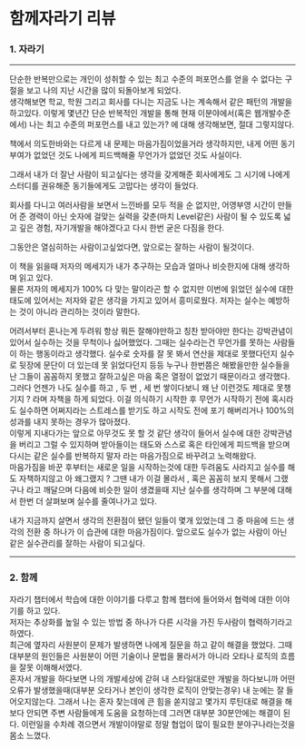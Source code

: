 # 함께자라기 리뷰

### 1. 자라기

***
단순한 반복만으로는 개인이 성취할 수  있는 최고 수준의 퍼포먼스를 얻을 수 없다는 구절을 보고 나의 지난 시간을 많이 되돌아보게 되었다.  
생각해보면 학교, 학원 그리고 회사를 다니는 지금도 나는 계속해서 같은 패턴의 개발을 하고있다. 이렇게 몇년간 단순 반복적인 개발을 통해 현재 이분야에서(혹은 웹개발수준에서) 나는 최고 수준의 퍼포먼스를 내고 있는가? 에 대해 생각해보면, 절대 그렇지않다.  

책에서 의도한바와는 다르게 내 문제는 마음가짐이었을거라 생각하지만, 내게 어떤 동기부여가 없었던 것도 나에게 피드백해줄 무언가가 없었던 것도 사실이다.  

그래서 내가 더 잘난 사람이 되고싶다는 생각을 갖게해준 회사에게도 그 시기에 나에게 스터디를 권유해준 동기들에게도 고맙다는 생각이 들었다.

회사를 다니고 여러사람을 보면서 느낀바를 모두 적을 순 없지만, 어영부영 시간이 만들어 준 경력이 아닌 숫자에 걸맞는 실력을 갖춘(마치 Level같은) 사람이 될 수 있도록 넓고 깊은 경험, 자기개발을 해야겠다고 다시 한번 굳은 다짐을 한다.

그동안은 열심히하는 사람이고싶었다면, 앞으로는 잘하는 사람이 될것이다.


이 책을 읽을때 저자의 메세지가 내가 추구하는 모습과 얼마나 비슷한지에 대해 생각하며 읽고 있다.  
물론 저자의 메세지가 100% 다 맞는 말이라곤 할 수 없지만 이번에 읽었던 실수에 대한 태도에 있어서는 저자와 같은 생각을 가지고 있어서 흥미로웠다. 저자는 실수는 예방하는 것이 아니라 관리하는 것이라 말한다.

어려서부터 혼나는게 두려워 항상 뭐든 잘해야만하고 칭찬 받아야만 한다는 강박관념이 있어서 실수하는 것을 무척이나 싫어했었다. 그때는 실수라는건 무언가를 못하는 사람들이 하는 행동이라고 생각했다.
실수로 숫자를 잘 못 봐서 연산을 제대로 못했다던지 실수로 뒷장에 문단이 더 있는데 못 읽었다던지 등등 누구나 한번쯤은 해봤을만한 실수들을 난 그들이 꼼꼼하지 못했고 잘하고싶은 마음 혹은 열정이 없었기 때문이라고 생각했다.  
그러다 언젠가 나도 실수를 하고 , 두 번 , 세 번 쌓이다보니 왜 난 이런것도 제대로 못챙기지 ? 라며 자책을 하게 되었다. 이걸 의식하기 시작한 후 무언가 시작하기 전에 혹시라도 실수하면 어쩌지라는 스트레스를 받기도 하고 시작도 전에 포기 해버리거나 100%의 성과를 내지 못하는 경우가 많아졌다.  
이렇게 지내다가는 앞으로 아무것도 못 할 것 같단 생각이 들어서 실수에 대한 강박관념을 버리고 그럴 수 있지하며 받아들이는 태도와 스스로 혹은 타인에게 피드백을 받으며 다시는 같은 실수를 반복하지 말자 라는 마음가짐으로 바꾸려고 노력해왔다.  
마음가짐을 바꾼 후부터는 새로운 일을 시작하는것에 대한 두려움도 사라지고 실수를 해도 자책하지않고 아 왜그랬지 ? 그땐 내가 이걸 몰라서 , 혹은 꼼꼼히 보지 못해서 그랬구나 라고 깨달으며 다음에 비슷한 일이 생겼을때 지난 실수를 생각하며 그 부분에 대해서 한번 더 살펴보며 실수를 줄여나가고 있다.

내가 지금까지 살면서 생각의 전환점이 됐던 일들이 몇개 있었는데 그 중 마음에 드는 생각의 전환 중 하나가 이 습관에 대한 마음가짐이다. 앞으로도 실수가 없는 사람이 아닌 같은 실수관리를 잘하는 사람이 되고싶다.

***
### 2. 함께
자라기 챕터에서 학습에 대한 이야기를 다루고 함께 챕터에 들어와서 협력에 대한 이야기를 하고 있다.  
저자는 추상화를 높일 수 있는 방법 중 하나가 다른 시각을 가진 두사람이 협력하기라고 하였다.  
최근에 옆자리 사원분이 문제가 발생하면 나에게 질문을 하고 같이 해결을 했었다. 그때 대부분의 원인들은 사원분이 어떤 기술이나 문법을 몰라서가 아니라 오타나 로직의 흐름을 잘못 이해해서였다.  
혼자서 개발을 하다보면 나의 개발세상에 갇혀 내 스타일대로만 개발을 하다보니까 어떤 오류가 발생했을때(대부분 오타거나 본인이 생각한 로직이 안맞는경우) 내 눈에는 잘 들어오지않는다. 그래서 나는 혼자 찾는데에 큰 힘을 쏟지않고 몇가지 루틴대로 해결을 해보다 안되면 주변 사람들에게 도움을 요청하는데 그러면 대부분 30분안에는 해결이 된다. 이런일을 수차례 겪으면서 개발이야말로 정말 협업이 많이 필요한 분야구나라는것을 몸소 느꼈다.